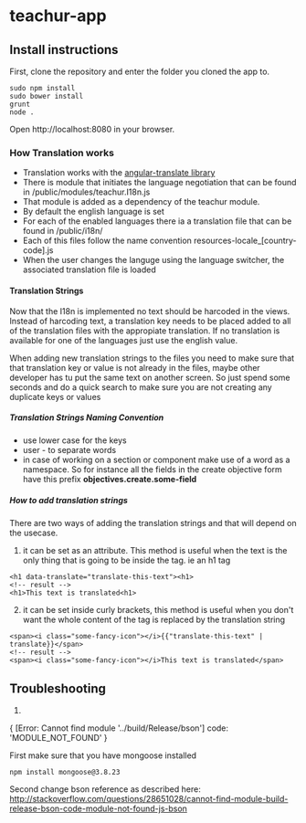 # teachur-app

## Install instructions
First, clone the repository and enter the folder you cloned the app to.
```shell
sudo npm install
sudo bower install
grunt
node .
```
Open http://localhost:8080 in your browser.


### How Translation works
- Translation works with the  [angular-translate library](https://github.com/angular-translate/angular-translate) 
- There is module that initiates the language negotiation that can be found in /public/modules/teachur.I18n.js
- That module is added as a dependency of the teachur module.
- By default the english language is set
- For each of the enabled languages there ia a translation file that can be found in /public/i18n/
- Each of this files follow the name convention resources-locale_[country-code].js
- When the user changes the languge using the language switcher, the associated translation file is loaded

#### Translation Strings
Now that the I18n is implemented no text should be harcoded in the views. Instead of harcoding text, a translation key needs to be placed added to all of the translation files with the appropiate translation. If no translation is available for one of the languages just use the english value.

When adding new translation strings to the files you need to make sure that that translation key or value is not already in the files, maybe other developer has tu put the same text on another screen. So just spend some seconds and do a quick search to make sure you are not creating any duplicate keys or values

##### Translation Strings Naming Convention
- use lower case for the keys
- user - to separate words
- in case of working on a section or component make use of a word as a namespace. So for instance all the fields in the create objective form have this prefix **objectives.create.some-field**

##### How to add translation strings
There are two ways of adding the translation strings and that will depend on the usecase.

1) it can be set as an attribute. This method is useful when the text is the only thing that is going to be inside the tag. ie an h1 tag
```
<h1 data-translate="translate-this-text"><h1>
<!-- result -->
<h1>This text is translated<h1>

```
2) it can be set inside curly brackets, this method is useful when you don't want the whole content of the tag is replaced by the translation string
```
<span><i class="some-fancy-icon"></i>{{"translate-this-text" | translate}}</span>
<!-- result -->
<span><i class="some-fancy-icon"></i>This text is translated</span>
```

## Troubleshooting

1.
 { [Error: Cannot find module '../build/Release/bson'] code: 'MODULE_NOT_FOUND' }

First make sure that you have mongoose installed
```shell
npm install mongoose@3.8.23
```
Second change bson reference as described here: http://stackoverflow.com/questions/28651028/cannot-find-module-build-release-bson-code-module-not-found-js-bson